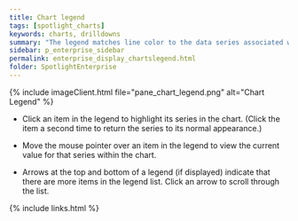 ```yaml
---
title: Chart legend
tags: [spotlight_charts]
keywords: charts, drilldowns
summary: "The legend matches line color to the data series associated with the chart."
sidebar: p_enterprise_sidebar
permalink: enterprise_display_chartslegend.html
folder: SpotlightEnterprise
---
```


{% include imageClient.html file="pane_chart_legend.png" alt="Chart Legend" %}

* Click an item in the legend to highlight its series in the chart. (Click the item a second time to return the series to its normal appearance.)

* Move the mouse pointer over an item in the legend to view the current value for that series within the chart.

* Arrows at the top and bottom of a legend (if displayed) indicate that there are more items in the legend list. Click an arrow to scroll through the list.


{% include links.html %}
